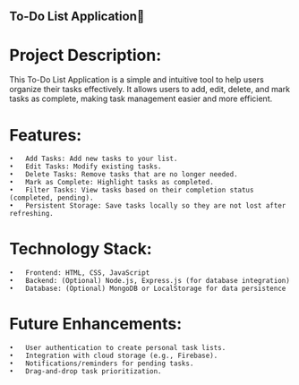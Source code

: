 ## To-Do List Application📝

# Project Description:

This To-Do List Application is a simple and intuitive tool to help users organize their tasks effectively. 
It allows users to add, edit, delete, and mark tasks as complete, making task management easier and more efficient.

# Features:
	•	Add Tasks: Add new tasks to your list.
	•	Edit Tasks: Modify existing tasks.
	•	Delete Tasks: Remove tasks that are no longer needed.
	•	Mark as Complete: Highlight tasks as completed.
	•	Filter Tasks: View tasks based on their completion status (completed, pending).
	•	Persistent Storage: Save tasks locally so they are not lost after refreshing.

# Technology Stack:
	•	Frontend: HTML, CSS, JavaScript
	•	Backend: (Optional) Node.js, Express.js (for database integration)
	•	Database: (Optional) MongoDB or LocalStorage for data persistence
 
 # Future Enhancements:
	•	User authentication to create personal task lists.
	•	Integration with cloud storage (e.g., Firebase).
	•	Notifications/reminders for pending tasks.
	•	Drag-and-drop task prioritization.

